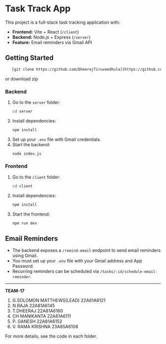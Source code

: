 # Task Track App

This project is a full-stack task tracking application with:
- **Frontend:** Vite + React (`/client`)
- **Backend:** Node.js + Express (`/server`)
- **Feature:** Email reminders via Gmail API

## Getting Started

```sh
   [git clone https://github.com/DheerajTiruveedhula](https://github.com/DheerajTiruveedhula/task-tracker.git)
```
or download zip

### Backend
1. Go to the `server` folder:
   ```sh
   cd server
   ```
2. Install dependencies:
   ```sh
   npm install
   ```
3. Set up your `.env` file with Gmail credentials.
4. Start the backend:
   ```sh
   node index.js
   ```

### Frontend
1. Go to the `client` folder:
   ```sh
   cd client
   ```
2. Install dependencies:
   ```sh
   npm install
   ```
3. Start the frontend:
   ```sh
   npm run dev
   ```

## Email Reminders
- The backend exposes a `/remind-email` endpoint to send email reminders using Gmail.
- You must set up your `.env` file with your Gmail address and App Password.
- Recurring reminders can be scheduled via `/tasks/:id/schedule-email-reminder`.

---



**TEAM-17**
1. G.SOLOMON MATTHEWS(LEAD) 22A81A6121
2. N.RAJA                   22A81A6145
3. T.DHEERAJ                22A81A6160
4. CH MANIKANTA             22A81A6111
5. P. GANESH                22A81A6152
6. V. RAMA KRISHNA          23A85A6108


For more details, see the code in each folder.
